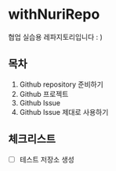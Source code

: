 # withNuriRepo
협업 실습용 레파지토리입니다 : )

## 목차
1. Github repository 준비하기
2. Github 프로젝트
3. Github Issue
4. Github Issue 제대로 사용하기

## 체크리스트
- [ ] 테스트 저장소 생성
